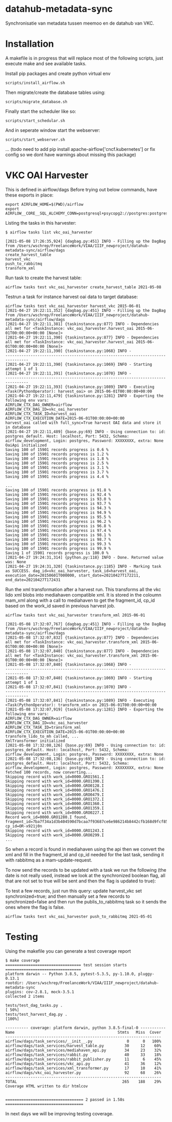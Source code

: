 # datahub-metadata-sync
Synchronisatie van metadata tussen meemoo en de datahub van VKC.


# Installation

A makefile is in progress that will replace most of the following scripts, just execute make and see available tasks.

Install pip packages and create python virtual env
```
scripts/install_airflow.sh
```

Then migrate/create the database tables using:
```
scripts/migrate_database.sh
```

Finally start the scheduler like so:
```
scripts/start_schedular.sh
```

And in seperate window start the webserver:
```
scripts/start_webserver.sh
```

... (todo need to add pip install apache-airflow['cncf.kubernetes'] or fix config so we dont have warnings about missing this package)


# VKC OAI Harvester
This is defined in airflow/dags
Before trying out below commands, have these exports in place:
```
export AIRFLOW_HOME=$(PWD)/airflow
export AIRFLOW__CORE__SQL_ALCHEMY_CONN=postgresql+psycopg2://postgres:postgres@localhost:5432/airflow_development
```



Listing the tasks in this harvester:
```
$ airflow tasks list vkc_oai_harvester

[2021-05-08 17:26:35,924] {dagbag.py:451} INFO - Filling up the DagBag from /Users/wschrep/FreelanceWork/VIAA/IIIF_newproject/datahub-metadata-sync/airflow/dags
create_harvest_table
harvest_vkc
push_to_rabbitmq
transform_xml
```

Run task to create the harvest table:
```
airflow tasks test vkc_oai_harvester create_harvest_table 2021-05-08
```



Testrun a task for instance harvest oai data to target database:
```
airflow tasks test vkc_oai_harvester harvest_vkc 2015-06-01
[2021-04-27 19:22:11,352] {dagbag.py:451} INFO - Filling up the DagBag from /Users/wschrep/FreelanceWork/VIAA/IIIF_newproject/datahub-metadata-sync/airflow/dags
[2021-04-27 19:22:11,381] {taskinstance.py:877} INFO - Dependencies all met for <TaskInstance: vkc_oai_harvester.harvest_oai 2015-06-01T00:00:00+00:00 [None]>
[2021-04-27 19:22:11,390] {taskinstance.py:877} INFO - Dependencies all met for <TaskInstance: vkc_oai_harvester.harvest_oai 2015-06-01T00:00:00+00:00 [None]>
[2021-04-27 19:22:11,390] {taskinstance.py:1068} INFO - 
--------------------------------------------------------------------------------
[2021-04-27 19:22:11,390] {taskinstance.py:1069} INFO - Starting attempt 1 of 1
[2021-04-27 19:22:11,391] {taskinstance.py:1070} INFO - 
--------------------------------------------------------------------------------
[2021-04-27 19:22:11,393] {taskinstance.py:1089} INFO - Executing <Task(PythonOperator): harvest_oai> on 2015-06-01T00:00:00+00:00
[2021-04-27 19:22:11,479] {taskinstance.py:1281} INFO - Exporting the following env vars:
AIRFLOW_CTX_DAG_OWNER=airflow
AIRFLOW_CTX_DAG_ID=vkc_oai_harvester
AIRFLOW_CTX_TASK_ID=harvest_oai
AIRFLOW_CTX_EXECUTION_DATE=2015-06-01T00:00:00+00:00
harvest_oai called with full_sync=True harvest OAI data and store it in database
[2021-04-27 19:22:11,489] {base.py:69} INFO - Using connection to: id: postgres_default. Host: localhost, Port: 5432, Schema: airflow_development, Login: postgres, Password: XXXXXXXX, extra: None
OaiApi initialized
Saving 100 of 15901 records progress is 0.6 %
Saving 100 of 15901 records progress is 1.2 %
Saving 100 of 15901 records progress is 1.8 %
Saving 100 of 15901 records progress is 2.5 %
Saving 100 of 15901 records progress is 3.1 %
Saving 100 of 15901 records progress is 3.7 %
Saving 100 of 15901 records progress is 4.4 %

...
Saving 100 of 15901 records progress is 91.8 %
Saving 100 of 15901 records progress is 92.4 %
Saving 100 of 15901 records progress is 93.0 %
Saving 100 of 15901 records progress is 93.7 %
Saving 100 of 15901 records progress is 94.3 %
Saving 100 of 15901 records progress is 94.9 %
Saving 100 of 15901 records progress is 95.5 %
Saving 100 of 15901 records progress is 96.2 %
Saving 100 of 15901 records progress is 96.8 %
Saving 100 of 15901 records progress is 97.4 %
Saving 100 of 15901 records progress is 98.1 %
Saving 100 of 15901 records progress is 98.7 %
Saving 100 of 15901 records progress is 99.3 %
Saving 100 of 15901 records progress is 99.9 %
Saving 1 of 15901 records progress is 100.0 %
[2021-04-27 19:24:31,314] {python.py:118} INFO - Done. Returned value was: None
[2021-04-27 19:24:31,320] {taskinstance.py:1185} INFO - Marking task as SUCCESS. dag_id=vkc_oai_harvester, task_id=harvest_oai, execution_date=20150601T000000, start_date=20210427T172211, end_date=20210427T172431
```


Run the xml transformation after a harvest run. This transforms all the vkc lido xml blobs into mediahaven compatible xml. It is stored in the coloumn
mam_xml along with a call to mediahaven to get the fragment_id, cp_id based on the work_id saved in previous harvest job.


```
airflow tasks test vkc_oai_harvester transform_xml 2015-06-01

[2021-05-08 17:32:07,767] {dagbag.py:451} INFO - Filling up the DagBag from /Users/wschrep/FreelanceWork/VIAA/IIIF_newproject/datahub-metadata-sync/airflow/dags
[2021-05-08 17:32:07,832] {taskinstance.py:877} INFO - Dependencies all met for <TaskInstance: vkc_oai_harvester.transform_xml 2015-06-01T00:00:00+00:00 [None]>
[2021-05-08 17:32:07,840] {taskinstance.py:877} INFO - Dependencies all met for <TaskInstance: vkc_oai_harvester.transform_xml 2015-06-01T00:00:00+00:00 [None]>
[2021-05-08 17:32:07,840] {taskinstance.py:1068} INFO -
--------------------------------------------------------------------------------
[2021-05-08 17:32:07,840] {taskinstance.py:1069} INFO - Starting attempt 1 of 1
[2021-05-08 17:32:07,841] {taskinstance.py:1070} INFO -
--------------------------------------------------------------------------------
[2021-05-08 17:32:07,841] {taskinstance.py:1089} INFO - Executing <Task(PythonOperator): transform_xml> on 2015-06-01T00:00:00+00:00
[2021-05-08 17:32:07,919] {taskinstance.py:1281} INFO - Exporting the following env vars:
AIRFLOW_CTX_DAG_OWNER=airflow
AIRFLOW_CTX_DAG_ID=vkc_oai_harvester
AIRFLOW_CTX_TASK_ID=transform_xml
AIRFLOW_CTX_EXECUTION_DATE=2015-06-01T00:00:00+00:00
transform_lido_to_mh called, ... 
XmlTransformer initialized
[2021-05-08 17:32:08,126] {base.py:69} INFO - Using connection to: id: postgres_default. Host: localhost, Port: 5432, Schema: airflow_development, Login: postgres, Password: XXXXXXXX, extra: None
[2021-05-08 17:32:08,136] {base.py:69} INFO - Using connection to: id: postgres_default. Host: localhost, Port: 5432, Schema: airflow_development, Login: postgres, Password: XXXXXXXX, extra: None
fetched 100 records, now converting...
Skipping record with work_id=0000.GRO1561.I
Skipping record with work_id=0000.GRO1390.I
Skipping record with work_id=0000.GRO0128.I
Skipping record with work_id=0000.GRO1476.I
Skipping record with work_id=0000.GRO0479.I
Skipping record with work_id=0000.GRO1372.I
Skipping record with work_id=0000.GRO1360.I
Skipping record with work_id=0000.GRO1359.I
Skipping record with work_id=0000.GRO0227.I
Record work_id=0000.GRO1280.I found, fragment_id=7ba7f34a1d3b404590d7bcaa7f93687ce6e986214b8442cfb168d9fcf85b9194686ad969521f415c8a1bbbca34919135 cp_id=OR-x921j0n
Skipping record with work_id=0000.GRO1243.I
Skipping record with work_id=0000.GRO0299.I
...

```
So when a record is found in mediahaven using the api then we convert the xml and fill in the fragment_id and cp_id needed for the last task, sending it with rabbitmq as
a mam-update-request.



To now send the records to be updated with a task we run the following (the date is not really used, instead we look at the synchronized boolean flag, all that are not set to true will be sent and then the flag is updated to true):

To test a few records, just run this query:
update harvest_vkc set synchronized=true;
and then manually set a few records to synchronized=false and then run the publis_to_rabbitmq task so it sends the ones where the flag is false.

```
airflow tasks test vkc_oai_harvester push_to_rabbitmq 2021-05-01
```



# Testing
Using the makefile you can generate a test coverage report

```
$ make coverage
================================= test session starts =================================
platform darwin -- Python 3.8.5, pytest-5.3.5, py-1.10.0, pluggy-0.13.1
rootdir: /Users/wschrep/FreelanceWork/VIAA/IIIF_newproject/datahub-metadata-sync
plugins: cov-2.8.1, mock-3.5.1
collected 2 items

tests/test_dag_tasks.py .                                                       [ 50%]
tests/test_harvest_dag.py .                                                     [100%]

---------- coverage: platform darwin, python 3.8.5-final-0 -----------
Name                                             Stmts   Miss  Cover
--------------------------------------------------------------------
airflow/dags/task_services/__init__.py               0      0   100%
airflow/dags/task_services/harvest_table.py         30     12    60%
airflow/dags/task_services/mediahaven_api.py        34     23    32%
airflow/dags/task_services/rabbit.py                40     33    18%
airflow/dags/task_services/rabbit_publisher.py      11      6    45%
airflow/dags/task_services/vkc_api.py               41     36    12%
airflow/dags/task_services/xml_transformer.py       17     10    41%
airflow/dags/vkc_oai_harvester.py                   92     68    26%
--------------------------------------------------------------------
TOTAL                                              265    188    29%
Coverage HTML written to dir htmlcov


================================== 2 passed in 1.58s ==================================
```
In next days we will be improving testing coverage.


